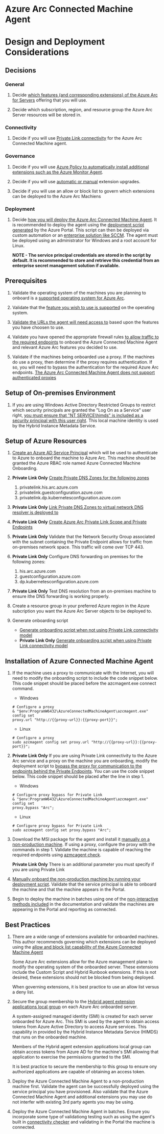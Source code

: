# Azure Arc Connected Machine Agent
# Design and Deployment Considerations

## Decisions
### General
1. Decide [which features (and corresponding extensions) of the Azure Arc for Servers](https://learn.microsoft.com/en-us/azure/azure-arc/servers/overview#supported-cloud-operations) offering that you will use.
   
2. Decide which subscription, region, and resource group the Azure Arc Server resources will be stored in.

### Connectivity
1. Decide if you will use [Private Link connectivity](https://learn.microsoft.com/en-us/azure/azure-arc/servers/private-link-security) for the Azure Arc Connected Machine agent.
   
### Governance
1. Decide if you will use [Azure Policy to automatically install additional extensions such as the Azure Monitor Agent](https://learn.microsoft.com/en-us/azure/azure-arc/servers/concept-log-analytics-extension-deployment#use-azure-policy).
   
2. Decide if you will use [automatic or manual](https://learn.microsoft.com/en-us/azure/azure-arc/servers/manage-automatic-vm-extension-upgrade?tabs=azure-portal) extension upgrades.
   
3. Decide if you will use an allow or block list to govern which extensions can be deployed to the Azure Arc Machiens

### Deployment
1. Decide [how you will deploy the Azure Arc Connected Machine Agent](https://learn.microsoft.com/en-us/azure/azure-arc/servers/deployment-options#onboarding-methods). It is recommended to deploy the agent using the [deployment script generated](https://learn.microsoft.com/en-us/azure/azure-arc/servers/onboard-service-principal) by the Azure Portal. This script can then be deployed via custom automation or an [enterprise solution like SCCM](https://learn.microsoft.com/en-us/azure/azure-arc/servers/onboard-configuration-manager-custom-task#create-a-task-sequence).  The agent must be deployed using an administrator for Windows and a root account for Linux. 
   
	**NOTE - The service principal credentials are stored in the script by default. It is recommended to store and retrieve this credential from an enterprise secret management solution if available.**
   
## Prerequisites
1. Validate the operating system of the machines you are planning to onboard is a [supported operating system for Azure Arc](https://learn.microsoft.com/en-us/azure/azure-arc/servers/prerequisites#supported-operating-systems). 
   
2. Validate that the [feature you wish to use is supported](https://learn.microsoft.com/en-us/azure/azure-arc/servers/manage-vm-extensions#operating-system-extension-availability) on the operating system.
   
3. [Validate the URLs the agent will need access to](https://learn.microsoft.com/en-us/azure/azure-arc/servers/network-requirements?tabs=azure-cloud#urls) based upon the features you have choosen to use.
   
4. Validate you have opened the appropriate firewall rules [to allow traffic to the required endpoints](https://learn.microsoft.com/en-us/azure/azure-arc/servers/network-requirements?tabs=azure-cloud#urls) to onboard the Azure Connected Machine Agent and relevant Azure Arc features you decided to use.
   
5. Validate if the machines being onboarded use a proxy. If the machines do use a proxy, then determine if the proxy requires authentication. If so, you will need to bypass the authentication for the required Azure Arc endpoints. [The Azure Arc Connected Machine Agent does not support authenticated proxies](https://learn.microsoft.com/en-us/azure/azure-arc/servers/manage-agent?tabs=windows#update-or-remove-proxy-settings)


## Setup of On-premises Environment
1. If you are using Windows Active Directory Restricted Groups to restrict which security principals are granted the "Log On as a Service" user right, [you must ensure that "NT SERVICE\\himds" is included as a security principal with this user right](https://learn.microsoft.com/en-us/azure/azure-arc/servers/security-overview#agent-security-and-permissions). This local machine identity is used by the Hybrid Instance Metadata Service.

## Setup of Azure Resources
1. [Create an Azure AD Service Principal](https://learn.microsoft.com/en-us/cli/azure/create-an-azure-service-principal-azure-cli) which will be used to authenticate to Azure to onboard the machine to Azure Arc. This machine should be granted the Azure RBAC role named Azure Connected Machine Onboarding.
   
2. **Private Link Only** [Create Private DNS Zones for the following zones](https://learn.microsoft.com/en-us/azure/azure-arc/servers/private-link-security#dns-configuration-using-azure-integrated-private-dns-zones)
	1. privatelink.his.arc.azure.com
	2. privatelink.guestconfiguration.azure.com
	3. privatelink.dp.kubernetesconfiguration.azure.com
	   
3. **Private Link Only** [Link Private DNS Zones to virtual network DNS resolver is deployed to](https://learn.microsoft.com/en-us/azure/dns/private-dns-virtual-network-links)
   
4. **Private Link Only**  [Create Azure Arc Private Link Scope and Private Endpoints](https://learn.microsoft.com/en-us/azure/azure-arc/servers/private-link-security#create-a-private-link-scope)
   
5. **Private Link Only** Validate that the Network Security Group associated with the subnet containing the Private Endpoint allows for traffic from on-premises network space. This traffic will come over TCP 443.
   
6. **Private Link Only** Configure DNS forwarding on premises for the following zones:
	1. his.arc.azure.com
	2. guestconfiguration.azure.com
	3. dp.kubernetesconfiguration.azure.com
	   
7. **Private Link Only** Test DNS resolution from an on-premises machine to ensure ithe DNS forwarding is working properly.
   
8. Create a resource group in your preferred Azure region in the Azure subcription you want the Azure Arc Server objects to be deployed to.
   
9. Generate onboarding script
	* [Generate onboarding script when not using Private Link connectivity model](https://learn.microsoft.com/en-us/azure/azure-arc/servers/onboard-portal#generate-the-installation-script-from-the-azure-portal)
	* **Private Link Only** [Generate onboarding script when using Private Link connectivity model](https://learn.microsoft.com/en-us/azure/azure-arc/servers/private-link-security#configure-a-new-azure-arc-enabled-server-to-use-private-link)

## Installation of Azure Connected Machine Agent
1. If the machine uses a proxy to communicate with the Internet, you will need to modify the onboarding script to include the code snippet below. This code snippet should be placed before the azcmagent.exe connect command.

	* Windows
	```
	# Configure a proxy
	& "$env:ProgramW6432\AzureConnectedMachineAgent\azcmagent.exe" config set 
	proxy.url "http://{{proxy-url}}:{{proxy-port}}";
	```
	* Linux
	```
	# Configure a proxy
	sudo azcmagent config set proxy.url "http://{{proxy-url}}:{{proxy-port}}";
	```
2. **Private Link Only** If you are using Private Link connectivity to the Azure Arc service and a proxy on the machine you are onboarding, modify the deployment script to [bypass the proxy for communication to the endpoints behind the Private Endpoints](https://learn.microsoft.com/en-us/azure/azure-arc/servers/manage-agent?tabs=windows#proxy-bypass-for-private-endpoints). You can use the code snippet below. This code snippet should be placed after the line in step 1.
   
	* Windows
	```
	# Configure proxy bypass for Private Link
	& "$env:ProgramW6432\AzureConnectedMachineAgent\azcmagent.exe" config set 
	proxy.bypass "Arc";
	```
	* Linux
	```
	# Configure proxy bypass for Private Link
	sudo azcmagent config set proxy.bypass "Arc";
	```

3. Download the MSI package for the agent and install it [manually on a non-production machine](https://learn.microsoft.com/en-us/azure/azure-arc/servers/onboard-portal#install-and-validate-the-agent-on-windows). If using a proxy, configure the proxy with the commands in step 1. Validate the machine is capable of reaching the required endpoints using [azmcagent check](https://learn.microsoft.com/en-us/azure/azure-arc/servers/manage-agent?tabs=windows#check). 
   
	**Private Link Only** There is an additional parameter you must specify if you are using Private Link
	
4.  [Manually onboard the non-production machine by running your deployment script](https://learn.microsoft.com/en-us/azure/azure-arc/servers/onboard-portal). Validate that the service principal is able to onboard the machine and that the machine appears in the Portal.

5. Begin to deploy the machine in batches using one of the [non-interactive methods included](https://learn.microsoft.com/en-us/azure/azure-arc/servers/deployment-options#onboarding-methods) in the documentation and validate the machines are appearing in the Portal and reporting as connected.

## Best Practices

1. There are a wide range of extensions available for onboarded machines. This author recommends governing which extensions can be deployed using the [allow and block list capability of the Azure Connected Machine Agent](https://learn.microsoft.com/en-us/azure/azure-arc/servers/security-overview#local-agent-security-controls)
   
	Some Azure Arc extensions allow for the Azure management plane to modify the operating system of the onboarded server. These extensions include the Custom Script and Hybrid Runbook extensions. If this is not desired, these extensions should not be blocked from being deployed.
	
	When governing extensions, it is best practice to use an allow list versus a deny list.
	
2. Secure the group membership to the [Hybrid agent extension applications local group](https://learn.microsoft.com/en-us/azure/azure-arc/servers/agent-overview#windows-agent-installation-details) on each Azure Arc onboarded server. 
   
	A system-assigned managed identity (SMI) is created for each server onboarded for Azure Arc. This SMI is used by the agent to obtain access tokens from Azure Active Directory to access Azure services. This capability in provided by the Hybrid Instance Metadata Service (HIMDS) that runs on the onboarded machine. 
	
	Members of the Hybrid agent extension applications local group can obtain access tokens from Azure AD for the machine's SMI allowing that application to exercise the permissions granted to the SMI. 
	
	It is best practice to secure the membership to this group to ensure ony authorized applications are capable of obtaining an access token.
	
3. Deploy the Azure Connected Machine Agent to a non-production machine first. Validate the agent can be successfully deployed using the service principal you have provisioned. Also validate that the Azure Connected Machine Agent and additional extensions you may use do not interfer with existing 3rd party agents you may be using.
   
4. Deploy the Azure Connected Machine Agent in batches. Ensure you incorporate some type of validationg testing such as using the agent's built in [connectivity checker](https://learn.microsoft.com/en-us/azure/azure-arc/servers/manage-agent?tabs=windows#check) and validating in the Portal the machine is connected.

